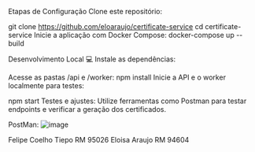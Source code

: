 Etapas de Configuração
Clone este repositório:

git clone https://github.com/eloaraujo/certificate-service
cd certificate-service
Inicie a aplicação com Docker Compose:
docker-compose up --build

Desenvolvimento Local 💻
Instale as dependências:

Acesse as pastas /api e /worker:
npm install
Inicie a API e o worker localmente para testes:

npm start
Testes e ajustes: Utilize ferramentas como Postman para testar endpoints e verificar a geração dos certificados.

PostMan:
![image](https://github.com/user-attachments/assets/dde43af9-b24b-4b4e-8d92-bf3e9a4b7272)


Felipe Coelho Tiepo RM 95026
Eloisa Araujo RM 94604
